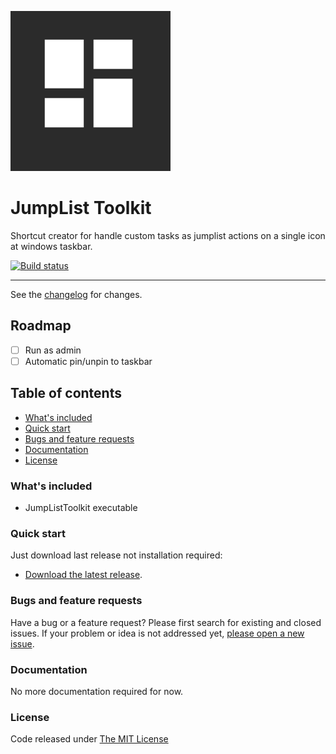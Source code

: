 ![logo](.editoricon.png)

# JumpList Toolkit

Shortcut creator for handle custom tasks as jumplist actions on a single icon at windows taskbar.

[![Build status](https://ci.appveyor.com/api/projects/status/55olxy88pignbflo?svg=true)](https://ci.appveyor.com/project/ennerperez/jumplist-toolkit)

---------------------------------------

See the [changelog](CHANGELOG.md) for changes.

## Roadmap

- [ ] Run as admin
- [ ] Automatic pin/unpin to taskbar

## Table of contents

* [What's included](#whats-included)
* [Quick start](#quick-start)
* [Bugs and feature requests](#bugs-and-feature-requests)
* [Documentation](#documentation)
* [License](#license)

### What's included

- JumpListToolkit executable

### Quick start

Just download last release not installation required:

* [Download the latest release](https://github.com/ennerperez/jumplist-toolkit/releases/).

### Bugs and feature requests

Have a bug or a feature request? Please first search for existing and closed issues. If your problem or idea is not addressed yet, [please open a new issue](https://github.com/ennerperez/jumplist-toolkit/issues/new).

### Documentation

No more documentation required for now.

### License

Code released under [The MIT License](LICENSE)
